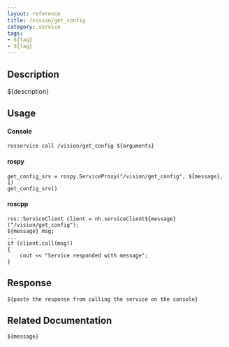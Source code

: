```yaml
---
layout: reference
title: /vision/get_config
category: service
tags: 
- ${tag} 
- ${tag}
---
```


## Description
${description}

## Usage
#### Console
```
rosservice call /vision/get_config ${arguments}
```

#### rospy
```
get_config_srv = rospy.ServiceProxy("/vision/get_config", ${message}, 1)
get_config_srv()
```

#### roscpp
```
ros::ServiceClient client = nh.serviceClient${message}("/vision/get_config");
${message} msg;
...
if (client.call(msg))
{
    cout << "Service responded with message";
}
```

## Response
```
${paste the response from calling the service on the console}
```

## Related Documentation
``${message}``  
